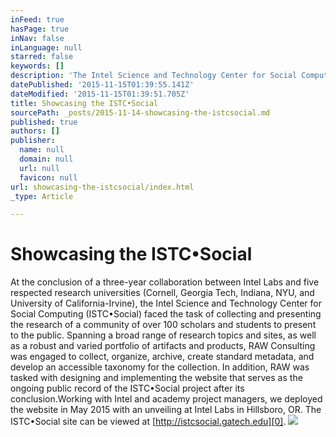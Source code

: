 ```yaml
---
inFeed: true
hasPage: true
inNav: false
inLanguage: null
starred: false
keywords: []
description: 'The Intel Science and Technology Center for Social Computing, at the end of a 3-year multi-institutional project, needed to bring together research and innovation to showcase to the world.'
datePublished: '2015-11-15T01:39:55.141Z'
dateModified: '2015-11-15T01:39:51.705Z'
title: Showcasing the ISTC•Social
sourcePath: _posts/2015-11-14-showcasing-the-istcsocial.md
published: true
authors: []
publisher:
  name: null
  domain: null
  url: null
  favicon: null
url: showcasing-the-istcsocial/index.html
_type: Article

---
```

# Showcasing the ISTC•Social

At the conclusion of a three-year collaboration between Intel Labs and five respected research universities (Cornell, Georgia Tech, Indiana, NYU, and University of California-Irvine), the Intel Science and Technology Center for Social Computing (ISTC•Social) faced the task of collecting and presenting the research of a community of over 100  scholars and students to present to the public. Spanning a broad range of research topics and sites, as well as a robust and varied portfolio of artifacts and products, RAW Consulting was engaged to collect, organize, archive, create standard metadata, and develop an accessible taxonomy for the collection. In addition, RAW was tasked with designing and implementing the website that serves as the ongoing public record of the ISTC•Social project after its conclusion.Working with Intel and academy project managers, we deployed the website in May 2015 with an unveiling at Intel Labs in Hillsboro, OR. The ISTC•Social site can be viewed at [http://istcsocial.gatech.edu][0].
![](https://the-grid-user-content.s3-us-west-2.amazonaws.com/42f794bf-5243-4e5f-8c20-37884438f048.png)

[0]: http://istcsocial.gatech.edu/